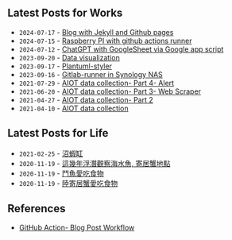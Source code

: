 ## Latest Posts for Works

<!-- BLOG-POST-LIST:START -->
* `2024-07-17` - [Blog with Jekyll and Github pages](https://wenchiehlee.github.io/Chatgpt-with-GoogleSheet-via-Google-app-script/)
* `2024-07-15` - [Raspberry PI with github actions runner](https://wenchiehlee.github.io/Raspberry-PI-with-github-action-runner/)
* `2024-07-12` - [ChatGPT with GoogleSheet via Google app script](https://wenchiehlee.github.io/Blog-with-Jekyll-and-Github-pages/)
* `2023-09-20` - [Data visualization](https://wenchiehlee.github.io/Data-visualization/)
* `2023-09-17` - [Plantuml-styler](https://wenchiehlee.github.io/Plantuml-beatifier/)
* `2023-09-16` - [Gitlab-runner in Synology NAS](https://wenchiehlee.github.io/Gitlab-runner-in-Synology-NAS/)
* `2021-07-29` - [AIOT data collection- Part 4- Alert](https://wenchiehlee.github.io/AIOT-data-collection-Part-4/)
* `2021-06-20` - [AIOT data collection- Part 3- Web Scraper](https://wenchiehlee.github.io/AIOT-data-collection-Part-3/)
* `2021-04-27` - [AIOT data collection- Part 2](https://wenchiehlee.github.io/AIOT-data-collection-Part-2/)
* `2021-04-10` - [AIOT data collection](https://wenchiehlee.github.io/AIOT-data-collection/)<!-- BLOG-POST-LIST:END -->

## Latest Posts for Life

<!-- WP:START -->
* `2021-02-25` - [沼蝦缸](https://wenchiehlee.wordpress.com/2021/02/25/%e6%b2%bc%e8%9d%a6%e7%bc%b8/)
* `2020-11-19` - [這幾年浮潛觀察海水魚, 寄居蟹地點](https://wenchiehlee.wordpress.com/2020/11/19/%e9%80%99%e5%b9%be%e5%b9%b4%e6%b5%ae%e6%bd%9b%e8%a7%80%e5%af%9f%e6%b5%b7%e6%b0%b4%e9%ad%9a-%e5%af%84%e5%b1%85%e8%9f%b9%e5%9c%b0%e9%bb%9e/)
* `2020-11-19` - [鬥魚愛吃食物](https://wenchiehlee.wordpress.com/2020/11/19/%e9%ac%a5%e9%ad%9a%e6%84%9b%e5%90%83%e9%a3%9f%e7%89%a9/)
* `2020-11-19` - [陸寄居蟹愛吃食物](https://wenchiehlee.wordpress.com/2020/11/19/%e9%99%b8%e5%af%84%e5%b1%85%e8%9f%b9%e6%84%9b%e5%90%83%e9%a3%9f%e7%89%a9/)<!-- WP:END -->


## References
* [GitHub Action- Blog Post Workflow](https://github.com/marketplace/actions/blog-post-workflow)
